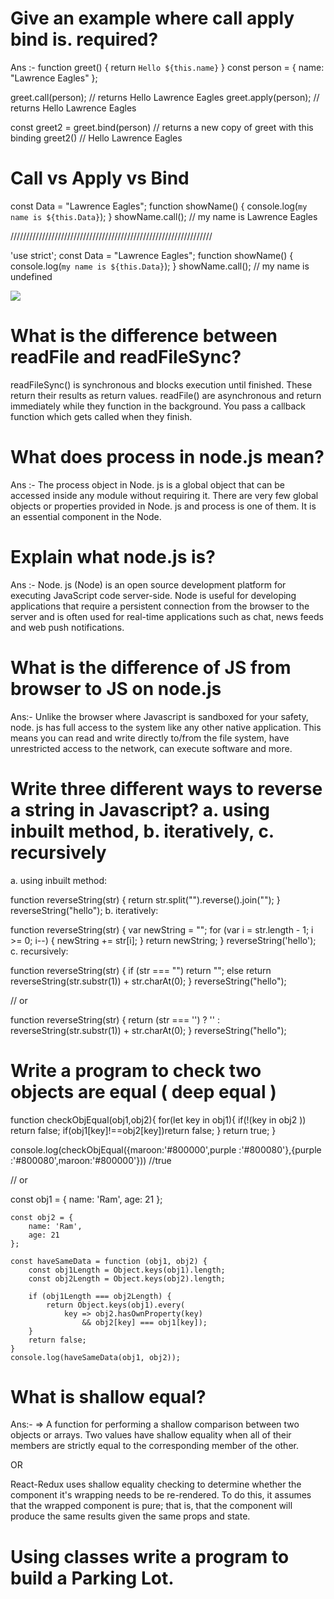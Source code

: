 # Give an example where call apply bind is. required?
Ans :- 
function greet() {
  return `Hello ${this.name}`
}
const person = {
  name: "Lawrence Eagles"
};


greet.call(person); // returns Hello Lawrence Eagles
greet.apply(person); // returns Hello Lawrence Eagles


const greet2 = greet.bind(person) // returns a new copy of greet with this binding
greet2() // Hello Lawrence Eagles

# Call vs Apply vs Bind

const Data = "Lawrence Eagles";
function showName() {
  console.log(`my name is ${this.Data}`);
}
showName.call();  // my name is Lawrence Eagles

////////////////////////////////////////////////////////////////

'use strict';
const Data = "Lawrence Eagles";
function showName() {
  console.log(`my name is ${this.Data}`);
}
showName.call();  // my name is undefined

<img src="https://miro.medium.com/max/1264/1*cdojlfAvRpyX85lGUvd0SA.png"/>

# What is the difference between readFile and readFileSync?
readFileSync() is synchronous and blocks execution until finished. These return their results as return values. 
readFile() are asynchronous and return immediately while they function in the background. You pass a callback function which gets called when they finish.

# What does process in node.js mean?

Ans :- The process object in Node. js is a global object that can be accessed inside any module without requiring it. There are very few global objects or properties provided in Node. js and process is one of them. It is an essential component in the Node.


# Explain what node.js is?
Ans :- Node. js (Node) is an open source development platform for executing JavaScript code server-side. Node is useful for developing applications that require a persistent connection from the browser to the server and is often used for real-time applications such as chat, news feeds and web push notifications.

# What is the difference of JS from browser to JS on node.js
Ans:- 
Unlike the browser where Javascript is sandboxed for your safety, node. js has full access to the system like any other native application. This means you can read and write directly to/from the file system, have unrestricted access to the network, can execute software and more.


# Write three different ways to reverse a string in Javascript? a. using inbuilt method, b. iteratively, c. recursively

 a. using inbuilt method:

function reverseString(str) {
    return str.split("").reverse().join("");
}
reverseString("hello");
b. iteratively:

function reverseString(str) {
    var newString = "";
    for (var i = str.length - 1; i >= 0; i--) {
        newString += str[i];
    }
    return newString;
}
reverseString('hello');
c. recursively:

function reverseString(str) {
  if (str === "")
    return "";
  else
    return reverseString(str.substr(1)) + str.charAt(0);
}
reverseString("hello");

// or

function reverseString(str) {
  return (str === '') ? '' : reverseString(str.substr(1)) + str.charAt(0);
}
reverseString("hello");


# Write a program to check two objects are equal ( deep equal )

function checkObjEqual(obj1,obj2){
for(let key in obj1){
  if(!(key in obj2 )) return false;
  if(obj1[key]!==obj2[key])return false;
}
return true;
}

console.log(checkObjEqual({maroon:'#800000',purple :'#800080'},{purple :'#800080',maroon:'#800000'})) //true

// or

const obj1 = {
        name: 'Ram',
        age: 21
    };
  
    const obj2 = {
        name: 'Ram',
        age: 21
    };
  
    const haveSameData = function (obj1, obj2) {
        const obj1Length = Object.keys(obj1).length;
        const obj2Length = Object.keys(obj2).length;
  
        if (obj1Length === obj2Length) {
            return Object.keys(obj1).every(
                key => obj2.hasOwnProperty(key)
                    && obj2[key] === obj1[key]);
        }
        return false;
    }
    console.log(haveSameData(obj1, obj2));


   # What is shallow equal?

   Ans:- => A function for performing a shallow comparison between two objects or arrays. Two values have shallow equality when all of their members are strictly equal to the corresponding member of the other.

OR

React-Redux uses shallow equality checking to determine whether the component it's wrapping needs to be re-rendered. To do this, it assumes that the wrapped component is pure; that is, that the component will produce the same results given the same props and state.

# Using classes write a program to build a Parking Lot.


<script>

    class Spot {
  constructor({ size, vehicle } = {}) {
    this.size = size
    this.vehicle = vehicle
  }

  addVehicle(vehicle) {
    if(this.isOccupied()) return false
    this.vehicle = vehicle
    return true
  }

  isOccupied() {
      return !!this.vehicle
  }

  getVehicle() {
    return this.vehicle
  }

  releaseVehicle() {
    const currentVehicle = this.vehicle
    this.vehicle = null

    return currentVehicle
  }
}

class ParkingLotManager {
  constructor({ size: { numOfSmallSpot, numOfMediumSpot, numOfLargeSpot } }) {
    this.emptySpots = Array.from({ length: 3 }, (_, i) => {
        if(this._getSizeIndex(1) === i) return Array.from({length: numOfSmallSpot}, () => (new Spot({size: 1})))
        if(this._getSizeIndex(2) === i) return Array.from({length: numOfMediumSpot}, () => (new Spot({size: 2})))
        if(this._getSizeIndex(3) === i) return Array.from({length: numOfLargeSpot}, () => (new Spot({size: 3})))
    })

    this.vehicles = new Map()
  }

  placeVehicle(vehicle) {
      if(this.hasVehicle(vehicle.licenseId)) throw new Error('duplicate vehicle found')
    const sizeIndex = this._getSizeIndex(vehicle.size)
    for (let i = sizeIndex; i < this.emptySpots.length; i++) {
      if (this.emptySpots[i].length > 0) {
        const spot = this.emptySpots[i].pop()
        spot.addVehicle(vehicle)
        this.vehicles.set(vehicle.licenseId, spot)
        return true
      }
    }

    return false
  }

  _getSizeIndex(size) {
    return size - 1
  }

  hasVehicle(licenseId) {
      return this.vehicles.has(licenseId)
  }

  removeVehicle(vehicle) {
    if (!this.hasVehicle(vehicle.licenseId)) return false
    const spot = this.vehicles.get(vehicle)
    spot.releaseVehicle()
    this.vehicles.delete(vehicle)
    this.emptySpots[this._getSizeIndex(this.spot.size)].push(spot)

    return true
  }
}

class Vehicle {
  constructor(id) {
    this.licenseId = id
  }
}

class Motorcycle extends Vehicle {
  constructor(id) {
    super(id)
    this.size = 1
  }
}

class Car extends Vehicle {
  constructor(id) {
    super(id)
    this.size = 2
  }
}

class Truck extends Vehicle {
  constructor(id) {
    super(id)
    this.size = 3
  }
}

const parkingLotManager = new ParkingLotManager({
    size: {
        numOfSmallSpot: 2,
        numOfMediumSpot: 2,
        numOfLargeSpot: 2
    }
})

const car1 = new Car('car1')
const car2 = new Car('car2')
const car3 = new Car('car3')

parkingLotManager.placeVehicle(car1)
parkingLotManager.placeVehicle(car2)
parkingLotManager.placeVehicle(car3)

const car4 = new Truck('car4')
const car5 = new Truck('car5')

parkingLotManager.placeVehicle(car4)



console.log(parkingLotManager);

</script>